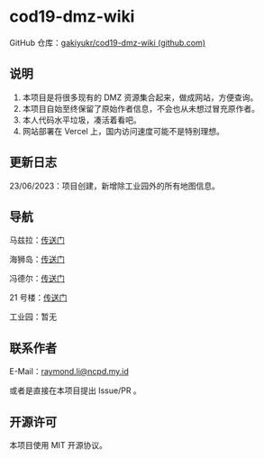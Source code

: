 # cod19-dmz-wiki

GitHub 仓库：[gakiyukr/cod19-dmz-wiki (github.com)](https://github.com/gakiyukr/cod19-dmz-wiki)

## 说明

1. 本项目是将很多现有的 DMZ 资源集合起来，做成网站，方便查询。
2. 本项目自始至终保留了原始作者信息，不会也从未想过冒充原作者。
3. 本人代码水平垃圾，凑活着看吧。
4. 网站部署在 Vercel 上，国内访问速度可能不是特别理想。

## 更新日志

23/06/2023：项目创建，新增除工业园外的所有地图信息。

## 导航

马兹拉：[传送门](https://dmz-wiki.96110.jp/img/al-mazrah-map.png)

海狮岛：[传送门](https://dmz-wiki.96110.jp/img/ashika-island-map.png)

冯德尔：[传送门](https://dmz-wiki.96110.jp/img/Vondel-map.png)

21 号楼：[传送门](https://dmz-wiki.96110.jp/img/21-map.png)

工业园：暂无

## 联系作者

E-Mail：raymond.li@ncpd.my.id

或者是直接在本项目提出 Issue/PR 。

## 开源许可

本项目使用 MIT 开源协议。
